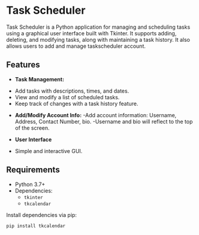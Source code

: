 # Task Scheduler

Task Scheduler is a Python application for managing and scheduling tasks using a graphical user interface built with Tkinter. It supports adding, deleting, and modifying tasks, along with maintaining a task history. It also allows users to add and manage taskscheduler account.

## Features
* **Task Management:**
- Add tasks with descriptions, times, and dates.
- View and modify a list of scheduled tasks.
- Keep track of changes with a task history feature.

* **Add/Modify Account Info:**
-Add account information: Username, Address, Contact Number, bio.
-Username and bio will reflect to the top of the screen.

* **User Interface**
- Simple and interactive GUI.

## Requirements
- Python 3.7+
- Dependencies:
  - `tkinter`
  - `tkcalendar`

Install dependencies via pip:
```bash
pip install tkcalendar
